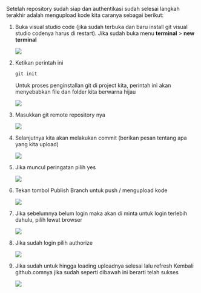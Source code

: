 Setelah repository sudah siap dan authentikasi sudah selesai langkah terakhir adalah mengupload kode kita caranya sebagai berikut:  
  
1. Buka visual studio code (jika sudah terbuka dan baru install git visual studio codenya harus di restart). Jika sudah buka menu **terminal** > **new terminal**
  
    ![](https://i.ibb.co.com/mhjCv2R/pkr59.png)
      
2. Ketikan perintah ini  
    
    ```cmd title="Terminal"
    git init
    ```  
      
    Untuk proses penginstallan git di project kita, perintah ini akan menyebabkan file dan folder kita berwarna hijau  
     
    ![](https://i.ibb.co.com/fHJXLJb/pkr60.png)
      
3. Masukkan git remote repository nya
  
    ![](https://i.ibb.co.com/bRxC7n7/pkr61.png)
      
4. Selanjutnya kita akan melakukan commit (berikan pesan tentang apa yang kita upload)
  
    ![](https://i.ibb.co.com/fSJXDt0/pkr62.png)

5.  Jika muncul peringatan pilih yes
  
    ![](https://i.ibb.co.com/XFvqQMp/pkr63.png)

6. Tekan tombol Publish Branch untuk push / mengupload kode
  
    ![](https://i.ibb.co.com/C7RSqrV/pkr64.png)

7. Jika sebelumnya belum login maka akan di minta untuk login terlebih dahulu, pilih lewat browser
  
    ![](https://i.ibb.co.com/9gkbQzK/pkr65.png)

8. Jika sudah login pilih authorize
  
    ![](https://i.ibb.co.com/dPWc4DC/pkr66.png)

9. Jika sudah untuk hingga loading uploadnya selesai lalu refresh Kembali github.comnya jika sudah seperti dibawah ini berarti telah sukses
  
    ![](https://i.ibb.co.com/6ZV7QYk/pkr67.png)

